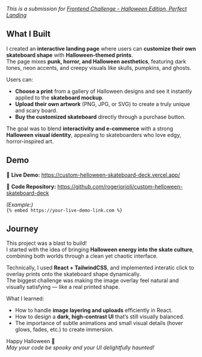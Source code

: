 _This is a submission for [Frontend Challenge - Halloween Edition, Perfect Landing](https://dev.to/challenges/frontend-2025-10-15)_

## What I Built

I created an **interactive landing page** where users can **customize their own skateboard shape** with **Halloween-themed prints**.  
The page mixes **punk, horror, and Halloween aesthetics**, featuring dark tones, neon accents, and creepy visuals like skulls, pumpkins, and ghosts.  

Users can:
- **Choose a print** from a gallery of Halloween designs and see it instantly applied to the **skateboard mockup**.  
- **Upload their own artwork** (PNG, JPG, or SVG) to create a truly unique and scary board.  
- **Buy the customized skateboard** directly through a purchase button.  

The goal was to blend **interactivity and e-commerce** with a strong **Halloween visual identity**, appealing to skateboarders who love edgy, horror-inspired art.  

## Demo
🚀 **Live Demo:**  https://custom-helloween-skateboard-deck.vercel.app/

🧠 **Code Repository:** https://github.com/rogeriorioli/custom-helloween-skateboard-deck

*(Example:)*  
`{% embed https://your-live-demo-link.com %}`  

## Journey

This project was a blast to build!  
I started with the idea of bringing **Halloween energy into the skate culture**, combining both worlds through a clean yet chaotic interface.  

Technically, I used **React + TailwindCSS**, and implemented interatic click to overlay prints onto the skateboard shape dynamically.  
The biggest challenge was making the image overlay feel natural and visually satisfying — like a real printed shape.  

What I learned:
- How to handle **image layering and uploads** efficiently in React.  
- How to design a **dark, high-contrast UI** that’s still visually balanced.  
- The importance of subtle animations and small visual details (hover glows, fades, etc.) to create immersion.  


Happy Halloween 🎃  
*May your code be spooky and your UI delightfully haunted!*
